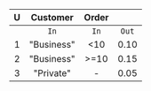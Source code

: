 | U |  Customer  | Order |       |
|:-:|:----------:|:-----:|:-----:|
|   |    `In`    | `In`  | `Out` |
| 1 | "Business" |  <10  | 0.10  |
| 2 | "Business" | >=10  | 0.15  |
| 3 | "Private"  |   -   | 0.05  |
